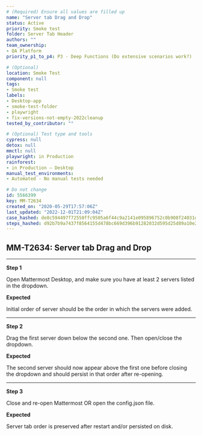 ```yaml
---
# (Required) Ensure all values are filled up
name: "Server tab Drag and Drop"
status: Active
priority: Smoke test
folder: Server Tab Header
authors: ""
team_ownership: 
- QA Platform
priority_p1_to_p4: P3 - Deep Functions (Do extensive scenarios work?)

# (Optional)
location: Smoke Test
component: null
tags: 
- Smoke test
labels: 
- Desktop-app
- smoke-test-folder
- playwright
- fix-versions-not-empty-2022cleanup
tested_by_contributor: ""

# (Optional) Test type and tools
cypress: null
detox: null
mmctl: null
playwright: in Production
rainforest: 
- in Production — Desktop
manual_test_environments: 
- Automated - No manual tests needed

# Do not change
id: 5566399
key: MM-T2634
created_on: "2020-05-29T17:57:06Z"
last_updated: "2022-12-01T21:09:04Z"
case_hashed: de8c594497f72550ffc9505a6f44c9a2141e095896752c0b908f24031d3ee79e3afd3aa7946c52d55f716468f621c474
steps_hashed: d92b7b9a7437f8564155d478bc669d396b91282032d595d25d89a10e255cbeeef6e09f127ff3ae541378c61322ea41c9
---
```


<!-- (Auto-generated) Based on frontmatter's "key" and "name" -->

## MM-T2634: Server tab Drag and Drop

---

**Step 1**

Open Mattermost Desktop, and make sure you have at least 2 servers listed in the dropdown.

**Expected**

Initial order of server should be the order in which the servers were added.

---

**Step 2**

Drag the first server down below the second one. Then open/close the dropdown.

**Expected**

The second server should now appear above the first one before closing the dropdown and should persist in that order after re-opening.

---

**Step 3**

Close and re-open Mattermost OR open the config.json file.

**Expected**

Server tab order is preserved after restart and/or persisted on disk.
